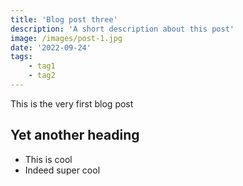 ```yaml
---
title: 'Blog post three'
description: 'A short description about this post'
image: /images/post-1.jpg
date: '2022-09-24'
tags: 
    - tag1
    - tag2
---
```


This is the very first blog post

## Yet another heading

- This is cool
- Indeed super cool